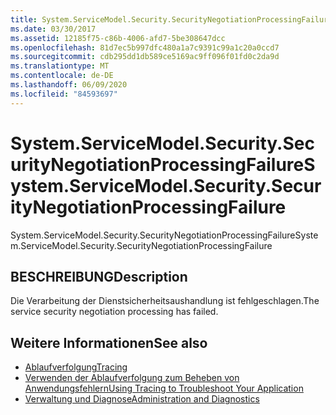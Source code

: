 ```yaml
---
title: System.ServiceModel.Security.SecurityNegotiationProcessingFailure
ms.date: 03/30/2017
ms.assetid: 12185f75-c86b-4006-afd7-5be308647dcc
ms.openlocfilehash: 81d7ec5b997dfc480a1a7c9391c99a1c20a0ccd7
ms.sourcegitcommit: cdb295dd1db589ce5169ac9ff096f01fd0c2da9d
ms.translationtype: MT
ms.contentlocale: de-DE
ms.lasthandoff: 06/09/2020
ms.locfileid: "84593697"
---
```

# <a name="systemservicemodelsecuritysecuritynegotiationprocessingfailure"></a><span data-ttu-id="33867-102">System.ServiceModel.Security.SecurityNegotiationProcessingFailure</span><span class="sxs-lookup"><span data-stu-id="33867-102">System.ServiceModel.Security.SecurityNegotiationProcessingFailure</span></span>
<span data-ttu-id="33867-103">System.ServiceModel.Security.SecurityNegotiationProcessingFailure</span><span class="sxs-lookup"><span data-stu-id="33867-103">System.ServiceModel.Security.SecurityNegotiationProcessingFailure</span></span>  
  
## <a name="description"></a><span data-ttu-id="33867-104">BESCHREIBUNG</span><span class="sxs-lookup"><span data-stu-id="33867-104">Description</span></span>  
 <span data-ttu-id="33867-105">Die Verarbeitung der Dienstsicherheitsaushandlung ist fehlgeschlagen.</span><span class="sxs-lookup"><span data-stu-id="33867-105">The service security negotiation processing has failed.</span></span>  
  
## <a name="see-also"></a><span data-ttu-id="33867-106">Weitere Informationen</span><span class="sxs-lookup"><span data-stu-id="33867-106">See also</span></span>

- [<span data-ttu-id="33867-107">Ablaufverfolgung</span><span class="sxs-lookup"><span data-stu-id="33867-107">Tracing</span></span>](index.md)
- [<span data-ttu-id="33867-108">Verwenden der Ablaufverfolgung zum Beheben von Anwendungsfehlern</span><span class="sxs-lookup"><span data-stu-id="33867-108">Using Tracing to Troubleshoot Your Application</span></span>](using-tracing-to-troubleshoot-your-application.md)
- [<span data-ttu-id="33867-109">Verwaltung und Diagnose</span><span class="sxs-lookup"><span data-stu-id="33867-109">Administration and Diagnostics</span></span>](../index.md)
